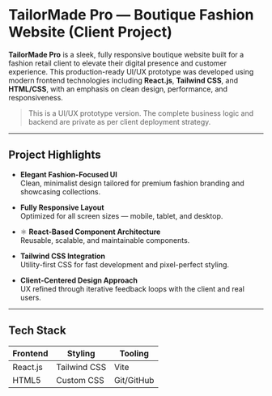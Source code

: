 # TailorMade Pro — Boutique Fashion Website (Client Project)

**TailorMade Pro** is a sleek, fully responsive boutique website built for a fashion retail client to elevate their digital presence and customer experience. This production-ready UI/UX prototype was developed using modern frontend technologies including **React.js**, **Tailwind CSS**, and **HTML/CSS**, with an emphasis on clean design, performance, and responsiveness.

> This is a UI/UX prototype version. The complete business logic and backend are private as per client deployment strategy.

---

## Project Highlights

-  **Elegant Fashion-Focused UI**  
  Clean, minimalist design tailored for premium fashion branding and showcasing collections.

-  **Fully Responsive Layout**  
  Optimized for all screen sizes — mobile, tablet, and desktop.

- ⚛ **React-Based Component Architecture**  
  Reusable, scalable, and maintainable components.

-  **Tailwind CSS Integration**  
  Utility-first CSS for fast development and pixel-perfect styling.

-  **Client-Centered Design Approach**  
  UX refined through iterative feedback loops with the client and real users.

---

##  Tech Stack

| Frontend    | Styling        | Tooling     |
|-------------|----------------|-------------|
| React.js    | Tailwind CSS   | Vite        |
| HTML5       | Custom CSS     | Git/GitHub  |



